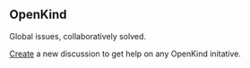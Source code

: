 ## OpenKind
Global issues, collaboratively solved.

[Create](https://github.com/orgs/openkindhq/discussions/new?category=q-a) a new discussion to get help on any OpenKind initative.